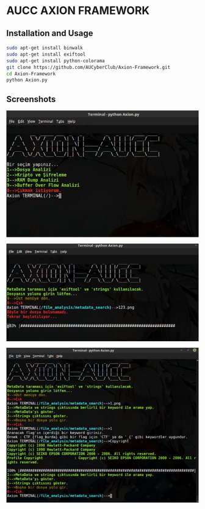 AUCC AXION FRAMEWORK
====================

## Installation and Usage

```bash
sudo apt-get install binwalk
sudo apt-get install exiftool
sudo apt-get install python-colorama
git clone https://github.com/AUCyberClub/Axion-Framework.git
cd Axion-Framework
python Axion.py
```
## Screenshots

![screenshot](screenshots/1.png)

![screenshot](screenshots/2.png)

![screenshot](screenshots/3.png)

